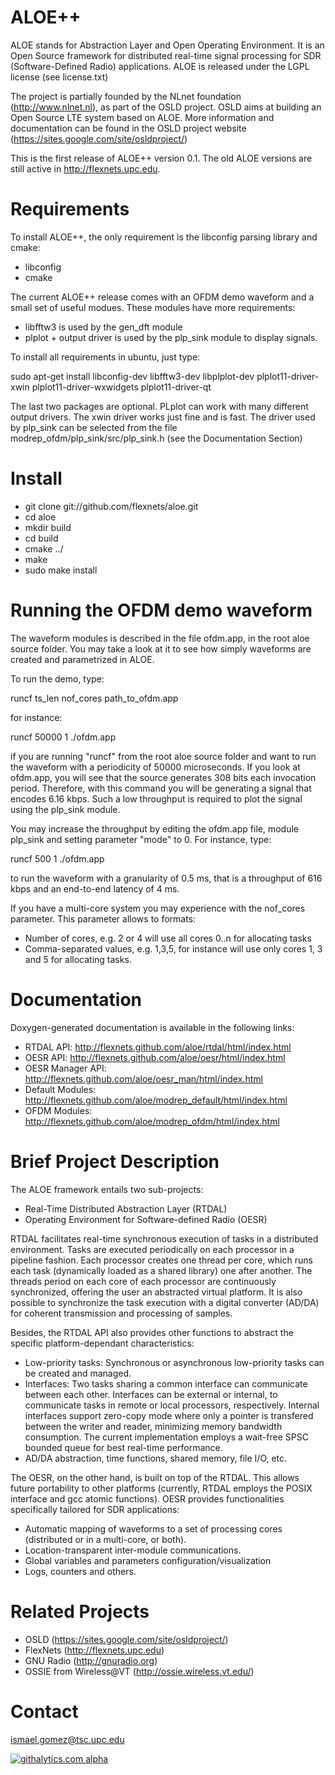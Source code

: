 ALOE++ 
===========

ALOE stands for Abstraction Layer and Open Operating Environment. It is an Open Source framework for distributed real-time signal processing for SDR (Software-Defined Radio) applications. ALOE is released under the LGPL license (see license.txt) 

The project is partially founded by the NLnet foundation (http://www.nlnet.nl), as part of the OSLD project. OSLD aims at building an Open Source LTE system based on ALOE. More information and documentation can be found in the OSLD project website (https://sites.google.com/site/osldproject/)

This is the first release of ALOE++ version 0.1. The old ALOE versions are still active in http://flexnets.upc.edu.

Requirements
=============

To install ALOE++, the only requirement is the libconfig parsing library and cmake:
 * libconfig 
 * cmake

The current ALOE++ release comes with an OFDM demo waveform and a small set of useful modues. These modules have more requirements: 
 * libfftw3 is used by the gen_dft module 
 * plplot + output driver is used by the plp_sink module to display signals.

To install all requirements in ubuntu, just type:

sudo apt-get install libconfig-dev libfftw3-dev libplplot-dev plplot11-driver-xwin plplot11-driver-wxwidgets plplot11-driver-qt

The last two packages are optional. PLplot can work with many different output drivers. The xwin driver works just fine and is fast. The driver used by plp_sink can be selected from the file modrep_ofdm/plp_sink/src/plp_sink.h (see the Documentation Section)
  
Install
=========

 * git clone git://github.com/flexnets/aloe.git
 * cd aloe
 * mkdir build
 * cd build
 * cmake ../
 * make
 * sudo make install

Running the OFDM demo waveform
===============================

The waveform modules is described in the file ofdm.app, in the root aloe source folder. You may take a look at it to see how simply waveforms are created and parametrized in ALOE. 

To run the demo, type:

runcf ts_len nof_cores path_to_ofdm.app

for instance:

runcf 50000 1 ./ofdm.app

if you are running "runcf" from the root aloe source folder and want to run the waveform with a periodicity of 50000 microseconds. If you look at ofdm.app, you will see that the source generates 308 bits each invocation period. Therefore, with this command you will be generating a signal that encodes 6.16 kbps. Such a low throughput is required to plot the signal using the plp_sink module. 

You may increase the throughput by editing the ofdm.app file, module plp_sink and setting parameter "mode" to 0. For instance, type: 

runcf 500 1 ./ofdm.app

to run the waveform with a granularity of 0.5 ms, that is a throughput of 616 kbps and an end-to-end latency of 4 ms.

If you have a multi-core system you may experience with the nof_cores parameter. This parameter allows to formats:
  * Number of cores, e.g. 2 or 4 will use all cores 0..n for allocating tasks
  * Comma-separated values, e.g. 1,3,5, for instance will use only cores 1, 3 and 5 for allocating tasks. 

Documentation 
===============

Doxygen-generated documentation is available in the following links:
 * RTDAL API: http://flexnets.github.com/aloe/rtdal/html/index.html
 * OESR API: http://flexnets.github.com/aloe/oesr/html/index.html
 * OESR Manager API: http://flexnets.github.com/aloe/oesr_man/html/index.html
 * Default Modules: http://flexnets.github.com/aloe/modrep_default/html/index.html
 * OFDM Modules: http://flexnets.github.com/aloe/modrep_ofdm/html/index.html


Brief Project Description 
==================

The ALOE framework entails two sub-projects:
 * Real-Time Distributed Abstraction Layer (RTDAL)
 * Operating Environment for Software-defined Radio (OESR)

RTDAL facilitates real-time synchronous execution of tasks in a distributed environment. Tasks are executed periodically on each processor in a pipeline fashion. Each processor creates one thread per core, which runs each task (dynamically loaded as a shared library) one after another. The threads period on each core of each processor are continuously synchronized, offering the user an abstracted virtual platform. It is also possible to synchronize the task execution with a digital converter (AD/DA) for coherent transmission and processing of samples. 

Besides, the RTDAL API also provides other functions to abstract the specific platform-dependant characteristics:
 * Low-priority tasks: Synchronous or asynchronous low-priority tasks can be created and managed.
 * Interfaces: Two tasks sharing a common interface can communicate between each other. Interfaces can be external or internal, to communicate tasks in remote or local processors, respectively. Internal interfaces support zero-copy mode where only a pointer is transfered between the writer and reader, minimizing memory bandwidth consumption. The current implementation employs a wait-free SPSC bounded queue for best real-time performance.   
 * AD/DA abstraction, time functions, shared memory, file I/O, etc.

The OESR, on the other hand, is built on top of the RTDAL. This allows future portability to other platforms (currently, RTDAL employs the POSIX interface and gcc atomic functions). OESR provides functionalities specifically tailored for SDR applications:
 * Automatic mapping of waveforms to a set of processing cores (distributed or in a multi-core, or both). 
 * Location-transparent inter-module communications.
 * Global variables and parameters configuration/visualization
 * Logs, counters and others.



Related Projects
=================
 * OSLD (https://sites.google.com/site/osldproject/)
 * FlexNets (http://flexnets.upc.edu)
 * GNU Radio (http://gnuradio.org)
 * OSSIE from Wireless@VT (http://ossie.wireless.vt.edu/)


Contact
========
ismael.gomez@tsc.upc.edu





[![githalytics.com alpha](https://cruel-carlota.pagodabox.com/fbe47a2652453cdc1eb50219b38ab2f0 "githalytics.com")](http://githalytics.com/flexnets/aloe)